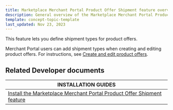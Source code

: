 ```yaml
---
title: Marketplace Merchant Portal Product Offer Shipment feature overview
description: General overview of the Marketplace Merchant Portal Product Offer Shipment feature
template: concept-topic-template
last_updated: Nov 23, 2023
---
```


This feature lets you define shipment types for product offers.

Merchant Portal users can add shipment types when creating and editing product offers. For instructions, see [Create and edit product offers](/docs/pbc/all/offer-management/202410.0/unified-commerce/unified-commerce-create-and-edit-product-offers.html).

## Related Developer documents

| INSTALLATION GUIDES|
| -------------- |
| [Install the Marketplace Merchant Portal Product Offer Shipment feature](/docs/pbc/all/offer-management/202410.0/marketplace/install-and-upgrade/install-features/install-the-marketplace-merchant-portal-product-offer-shipment-feature.html) |

